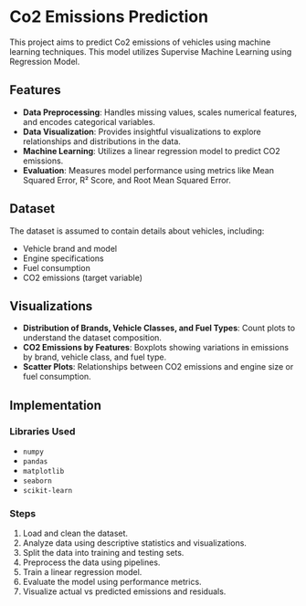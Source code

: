 # Co2 Emissions Prediction

This project aims to predict Co2 emissions of vehicles using machine learning techniques. This model utilizes Supervise Machine Learning using Regression Model. 

## Features

- **Data Preprocessing**: Handles missing values, scales numerical features, and encodes categorical variables.
- **Data Visualization**: Provides insightful visualizations to explore relationships and distributions in the data.
- **Machine Learning**: Utilizes a linear regression model to predict CO2 emissions.
- **Evaluation**: Measures model performance using metrics like Mean Squared Error, R² Score, and Root Mean Squared Error.

## Dataset

The dataset is assumed to contain details about vehicles, including:
- Vehicle brand and model
- Engine specifications
- Fuel consumption
- CO2 emissions (target variable)

## Visualizations

- **Distribution of Brands, Vehicle Classes, and Fuel Types**: Count plots to understand the dataset composition.
- **CO2 Emissions by Features**: Boxplots showing variations in emissions by brand, vehicle class, and fuel type.
- **Scatter Plots**: Relationships between CO2 emissions and engine size or fuel consumption.

## Implementation

### Libraries Used

- `numpy`
- `pandas`
- `matplotlib`
- `seaborn`
- `scikit-learn`


### Steps

1. Load and clean the dataset.
2. Analyze data using descriptive statistics and visualizations.
3. Split the data into training and testing sets.
4. Preprocess the data using pipelines.
5. Train a linear regression model.
6. Evaluate the model using performance metrics.
7. Visualize actual vs predicted emissions and residuals.

